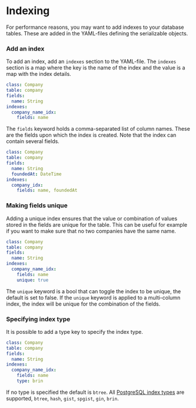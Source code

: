 # Indexing

For performance reasons, you may want to add indexes to your database tables. These are added in the YAML-files defining the serializable objects.

### Add an index

To add an index, add an `indexes` section to the YAML-file. The `indexes` section is a map where the key is the name of the index and the value is a map with the index details.

```yaml
class: Company
table: company
fields:
  name: String
indexes:
  company_name_idx:
    fields: name
```

The `fields` keyword holds a comma-separated list of column names. These are the fields upon which the index is created. Note that the index can contain several fields.

```yaml
class: Company
table: company
fields:
  name: String
  foundedAt: DateTime
indexes:
  company_idx:
    fields: name, foundedAt
```

### Making fields unique

Adding a unique index ensures that the value or combination of values stored in the fields are unique for the table. This can be useful for example if you want to make sure that no two companies have the same name.

```yaml
class: Company
table: company
fields:
  name: String
indexes:
  company_name_idx:
    fields: name
    unique: true
```

The `unique` keyword is a bool that can toggle the index to be unique, the default is set to false. If the `unique` keyword is applied to a multi-column index, the index will be unique for the combination of the fields.

### Specifying index type

It is possible to add a type key to specify the index type.

```yaml
class: Company
table: company
fields:
  name: String
indexes:
  company_name_idx:
    fields: name
    type: brin
```

If no type is specified the default is `btree`. All [PostgreSQL index types](https://www.postgresql.org/docs/current/indexes-types.html) are supported, `btree`, `hash`, `gist`, `spgist`, `gin`, `brin`.

